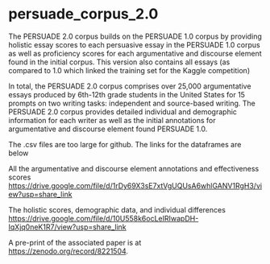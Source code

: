# persuade_corpus_2.0

The PERSUADE 2.0 corpus builds on the PERSUADE 1.0 corpus by providing holistic essay scores to each persuasive essay in the PERSUADE 1.0 corpus as well as proficiency scores for each argumentative and discourse element found in the initial corpus. This version also contains all essays (as compared to 1.0 which linked the training set for the Kaggle competition)

In total, the PERSUADE 2.0 corpus comprises over 25,000 argumentative essays produced by 6th-12th grade students in the United States for 15 prompts on two writing tasks: independent and source-based writing. The PERSUADE 2.0 corpus provides detailed individual and demographic information for each writer as well as the initial annotations for argumentative and discourse element found PERSUADE 1.0.

The .csv files are too large for github. The links for the dataframes are below

All the argumentative and discourse element annotations and effectiveness scores
https://drive.google.com/file/d/1rDy69X3sE7xtVgUQUsA6whlGANV1RgH3/view?usp=share_link

The holistic scores, demographic data, and individual differences
https://drive.google.com/file/d/10U558k6ocLeIRIwapDH-IqXjq0neK1R7/view?usp=share_link

A pre-print of the associated paper is at https://zenodo.org/record/8221504.
